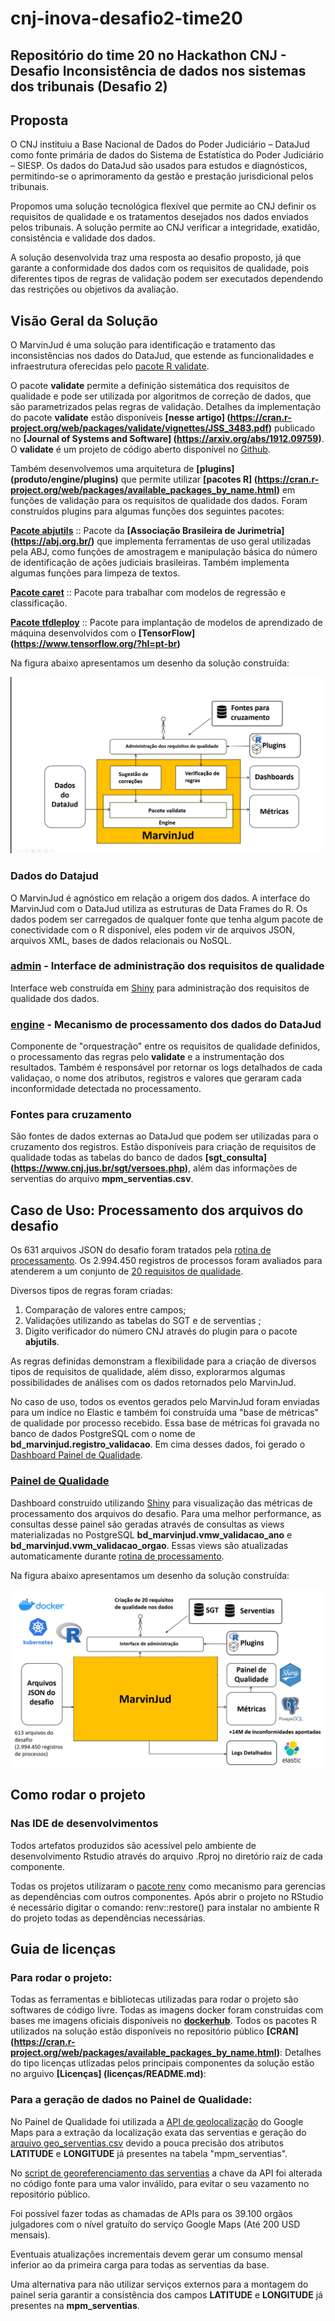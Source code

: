 # cnj-inova-desafio2-time20

## Repositório do time 20  no Hackathon CNJ - Desafio Inconsistência de dados nos sistemas dos tribunais (Desafio 2)


## Proposta

O CNJ instituiu a Base Nacional de Dados do Poder Judiciário – DataJud como fonte primária de dados do Sistema de Estatística do Poder Judiciário – SIESP. Os dados do DataJud são usados para estudos e diagnósticos, permitindo-se o aprimoramento da gestão e prestação jurisdicional pelos tribunais.

Propomos uma solução tecnológica flexível que permite ao CNJ definir os requisitos de qualidade  e os tratamentos desejados nos dados enviados pelos tribunais. A solução permite ao CNJ verificar a integridade, exatidão, consistência e validade dos dados. 

A solução desenvolvida traz uma resposta ao desafio proposto, já que garante a conformidade dos dados com os requisitos de qualidade, pois diferentes tipos de regras de validação podem ser executados dependendo das restrições ou objetivos da avaliação.



## Visão Geral da Solução

O MarvinJud é uma solução para identificação e tratamento das inconsistências nos dados do DataJud, que estende as funcionalidades e infraestrutura oferecidas pelo [pacote R validate](https://cran.r-project.org/web/packages/validate/index.html).

O pacote **validate** permite a definição sistemática dos requisitos de qualidade e pode ser utilizada por algoritmos de correção de dados, que são parametrizados pelas regras de validação. Detalhes da implementação do pacote **validate** estão disponíveis **[nesse artigo] (https://cran.r-project.org/web/packages/validate/vignettes/JSS_3483.pdf)** publicado  no **[Journal of Systems and Software] (https://arxiv.org/abs/1912.09759)**. O **validate** é um projeto de código aberto disponível no [Github](https://github.com/data-cleaning/validate).
 
Também desenvolvemos uma arquitetura de **[plugins] (produto/engine/plugins)**  que permite utilizar **[pacotes R] (https://cran.r-project.org/web/packages/available_packages_by_name.html)** em funções de validação para os requisitos de qualidade dos dados. Foram construídos plugins para algumas funções dos seguintes pacotes:

**[Pacote abjutils](https://cran.r-project.org/package=abjutils)** :: Pacote da   **[Associação Brasileira de Jurimetria] (https://abj.org.br/)** que implementa ferramentas de uso geral utilizadas pela ABJ, como funções de amostragem e manipulação básica do número de identificação de ações judiciais brasileiras. Também implementa algumas funções para limpeza de textos.

**[Pacote caret](https://cran.r-project.org/web/packages/caret/index.html)** :: Pacote para trabalhar com modelos de regressão e classificação.

**[Pacote tfdleploy](https://cran.r-project.org/web/packages/tfdeploy/index.html)** :: Pacote para implantação de modelos de aprendizado de máquina desenvolvidos com o **[TensorFlow] (https://www.tensorflow.org/?hl=pt-br)**

Na figura abaixo apresentamos um desenho da solução  construída:


![Visão geral da arquiteteura](docs/visao_geral.png "Arquitetura do processamento")


### Dados do Datajud
O MarvinJud é agnóstico em relação a origem dos dados. A interface do MarvinJud com o DataJud utiliza as estruturas de Data Frames do R. Os dados podem ser carregados de qualquer fonte que tenha algum pacote de conectividade com o R disponível, eles podem vir de arquivos JSON, arquivos XML, bases de dados relacionais ou NoSQL.

### [admin](produto/admin/) - Interface de administração dos requisitos de qualidade
Interface web construída em [Shiny](https://shiny.rstudio.com/) para administração dos requisitos de qualidade dos dados.

### [engine](produto/engine/) - Mecanismo de processamento dos dados do DataJud
Componente de "orquestração" entre os requisitos de qualidade definidos, o processamento das regras pelo **validate** e a instrumentação dos resultados. Também é responsável por retornar os logs detalhados de cada validaçao, o nome dos atributos, registros e  valores que geraram cada  inconformidade detectada no processamento.

### Fontes para cruzamento
São fontes de dados externas ao DataJud que podem ser utilizadas para o cruzamento dos registros. Estão disponíveis para criação de requisitos de qualidade todas as tabelas do banco de dados **[sgt_consulta] (https://www.cnj.jus.br/sgt/versoes.php)**, além das informações de serventias do arquivo **mpm_serventias.csv**.



## Caso de Uso: Processamento dos arquivos do desafio

Os 631 arquivos JSON do desafio foram tratados pela [rotina de processamento](caso_de_uso/processa-json-desafio).
Os 2.994.450 registros de processos foram avaliados para atenderem a um conjunto de [20 requisitos de qualidade](link_regras). 

Diversos tipos de regras foram criadas:

1. Comparação de valores entre campos;
2. Validações utilizando as tabelas do SGT e de serventias ;
3. Digito verificador do número CNJ através do plugin para o pacote **abjutils**.
 
As regras definidas demonstram a flexibilidade para a criação de diversos tipos de requisitos de qualidade, além disso, explorarmos algumas possibilidades de análises com os dados retornados pelo MarvinJud. 

No caso de uso, todos os eventos gerados pelo MarvinJud foram enviadas para um indíce no Elastic e também foi construída uma "base de métricas" de qualidade por processo recebido. Essa base de métricas foi gravada no banco de dados PostgreSQL com o nome de **bd_marvinjud.registro_validacao**. Em cima desses dados, foi gerado o [Dashboard Painel de Qualidade](caso_de_uso/painel_qualidade).


### [Painel de Qualidade](caso_de_uso/painel-qualidade)
Dashboard construído utilizando  [Shiny](https://shiny.rstudio.com/) para visualização das métricas de processamento dos arquivos do desafio. Para uma melhor performance, as consultas desse painel são geradas através de consultas as views materializadas no PostgreSQL **bd_marvinjud.vmw_validacao_ano** e **bd_marvinjud.vwm_validacao_orgao**. Essas views são atualizadas automaticamente durante [rotina de processamento](caso_de_uso/processa-json-desafio).

Na figura abaixo apresentamos um desenho da solução  construída:


![Visão geral da arquiteteura](docs/visao_geral_arquivos_desafio.png "Arquitetura do processamento")

## Como rodar o projeto


### Nas IDE de desenvolvimentos

Todos artefatos produzidos são acessível pelo ambiente de desenvolvimento Rstudio através do arquivo .Rproj no diretório raiz de cada componente. 

Todas os projetos utilizaram o  [pacote renv](https://rstudio.github.io/renv/articles/renv.html) como mecanismo para gerencias as dependências com outros componentes. Após abrir o projeto no RStudio é necessário digitar o comando: renv::restore() para instalar no ambiente R do projeto todas as dependências necessárias.


## Guia de licenças


### Para rodar o projeto:
Todas as ferramentas e bibliotecas utilizadas para rodar o projeto são softwares de código livre.
Todas as imagens docker foram construidas com bases me imagens oficiais disponíveis no **[dockerhub](https://hub.docker.com/)**.
Todos os pacotes R utilizados na solução estão disponíveis no repositório público **[CRAN] (https://cran.r-project.org/web/packages/available_packages_by_name.html)**:
Detalhes do tipo licenças utlizadas pelos principais componentes da solução estão no arguivo **[Licenças] (licenças/README.md)**:
	
### Para a geração de dados no Painel de Qualidade:

No Painel de Qualidade foi utilizada a [API de geolocalização](https://developers.google.com/maps/documentation/geocoding/overview) do Google Maps para a extração da localização exata das serventias e geração do [arquivo geo_serventias.csv](dados/geo_serventias.csv) devido a pouca precisão dos atributos **LATITUDE** e **LONGITUDE** já presentes na tabela "mpm_serventias".

No [script de georeferenciamento das serventias](caso_de_uso/painel-qualidade/utilitarios/extrator_geo_serventias.R)  a chave da API foi alterada no código fonte para uma valor inválido, para evitar o seu vazamento no repositório público.

Foi possível fazer todas as chamadas de APIs para os 39.100 orgãos julgadores com o nível gratuíto do serviço Google Maps (Até 200 USD mensais).	

Eventuais atualizações incrementais devem gerar um consumo mensal inferior  ao da primeira carga para todas as serventias da base.

Uma alternativa para não utilizar serviços externos para a montagem do painel seria garantir a consistência dos campos **LATITUDE** e **LONGITUDE** já presentes na **mpm_serventias**.